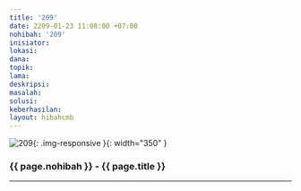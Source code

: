 ```yaml
---
title: '209'
date: 2209-01-23 11:08:00 +07:00
nohibah: '209'
inisiator:
lokasi:
dana:
topik:
lama:
deskripsi:
masalah:
solusi:
keberhasilan:
layout: hibahcmb
---
```


![209](/static/img/hibahcmb/209.png){: .img-responsive }{: width="350" }

### {{ page.nohibah }} - {{ page.title }}

---

